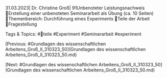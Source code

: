 31.03.2023| Dr. Christine Groß| 91Unbenoteter Leistungsnachweis
Erstellung einer unbenoteten Seminararbeit als Übung (ca. 10 Seiten)
Themenbereich: Durchführung eines Experiments
Teile der Arbeit
Fragestellung

   Tags & Topics:
   #teile
   #Experiment
   #Seminararbeit
   #experiment

[Previous: #Grundlagen des wissenschaftlichen Arbeitens_Groß_II_310323_50](Grundlagen des wissenschaftlichen Arbeitens_Groß_II_310323_50.md)

[Next: #Grundlagen des wissenschaftlichen Arbeitens_Groß_II_310323_50](Grundlagen des wissenschaftlichen Arbeitens_Groß_II_310323_50.md)